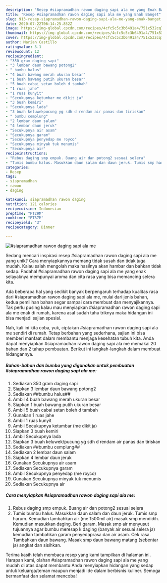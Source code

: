 ```yaml
---
description: "Resep #siapramadhan rawon daging sapi ala me yang Enak Banget"
title: "Resep #siapramadhan rawon daging sapi ala me yang Enak Banget"
slug: 913-resep-siapramadhan-rawon-daging-sapi-ala-me-yang-enak-banget
date: 2020-07-22T06:14:25.852Z
image: https://img-global.cpcdn.com/recipes/4cfc5c5c3b6491a4/751x532cq70/siapramadhan-rawon-daging-sapi-ala-me-foto-resep-utama.jpg
thumbnail: https://img-global.cpcdn.com/recipes/4cfc5c5c3b6491a4/751x532cq70/siapramadhan-rawon-daging-sapi-ala-me-foto-resep-utama.jpg
cover: https://img-global.cpcdn.com/recipes/4cfc5c5c3b6491a4/751x532cq70/siapramadhan-rawon-daging-sapi-ala-me-foto-resep-utama.jpg
author: Marian Castillo
ratingvalue: 3.1
reviewcount: 12
recipeingredient:
- "350 gram daging sapi"
- "3 lembar daun bawang potong2"
- " bumbu halus"
- "4 buah bawang merah ukuran besar"
- "1 buah bawang putih ukuran besar"
- "5 buah cabai setan boleh d tambah"
- "1 ruas jahe"
- "1 ruas kunyit"
- "Secukupnya ketumbar me dikit ja"
- "3 buah kemiri"
- "Secukupnya lada"
- "3 buah keluwekpucung yg sdh d rendam air panas dan tiriskan"
- " bumbu cemplung"
- "2 lembar daun salam"
- "4 lembar daun jeruk"
- "Secukupnya air asam"
- "Secukupnya garam"
- "Secukupnya penyedap me royco"
- "Secukupnya minyak tuk menumis"
- "Secukupnya air"
recipeinstructions:
- "Rebus daging smp empuk. Buang air dan potong2 sesuai selera"
- "Tumis bumbu halus. Masukkan daun salam dan daun jeruk. Tumis smp harum. Kemudian tambahkan air (me 1500mil air) masak smp mendidih. Kemudian masukkan daging. Beri garam. Masak smp air menyusut tujuannya agar bumbu meresap k daging (banyak air sesuai selera ja) kemudian tambahkan garam penyedaprasa dan air asam. Cek rasa. Tambahkan daun bawang. Masak smp daun bawang matang (sebentar ja) angkat dan sisihkan."
categories:
- Resep
tags:
- siapramadhan
- rawon
- daging

katakunci: siapramadhan rawon daging 
nutrition: 121 calories
recipecuisine: Indonesian
preptime: "PT29M"
cooktime: "PT37M"
recipeyield: "3"
recipecategory: Dinner

---
```



![#siapramadhan rawon daging sapi ala me](https://img-global.cpcdn.com/recipes/4cfc5c5c3b6491a4/751x532cq70/siapramadhan-rawon-daging-sapi-ala-me-foto-resep-utama.jpg)

Sedang mencari inspirasi resep #siapramadhan rawon daging sapi ala me yang unik? Cara menyiapkannya memang tidak susah dan tidak juga mudah. Kalau salah mengolah maka hasilnya akan hambar dan bahkan tidak sedap. Padahal #siapramadhan rawon daging sapi ala me yang enak selayaknya mempunyai aroma dan cita rasa yang bisa memancing selera kita.



Ada beberapa hal yang sedikit banyak berpengaruh terhadap kualitas rasa dari #siapramadhan rawon daging sapi ala me, mulai dari jenis bahan, kedua pemilihan bahan segar sampai cara membuat dan menyajikannya. Tak perlu pusing kalau mau menyiapkan #siapramadhan rawon daging sapi ala me enak di rumah, karena asal sudah tahu triknya maka hidangan ini bisa menjadi sajian spesial.


Nah, kali ini kita coba, yuk, ciptakan #siapramadhan rawon daging sapi ala me sendiri di rumah. Tetap berbahan yang sederhana, sajian ini bisa memberi manfaat dalam membantu menjaga kesehatan tubuh kita. Anda dapat menyiapkan #siapramadhan rawon daging sapi ala me memakai 20 bahan dan 2 tahap pembuatan. Berikut ini langkah-langkah dalam membuat hidangannya.

<!--inarticleads1-->

##### Bahan-bahan dan bumbu yang digunakan untuk pembuatan #siapramadhan rawon daging sapi ala me:

1. Sediakan 350 gram daging sapi
1. Siapkan 3 lembar daun bawang potong2
1. Sediakan  ##bumbu halus##
1. Ambil 4 buah bawang merah ukuran besar
1. Siapkan 1 buah bawang putih ukuran besar
1. Ambil 5 buah cabai setan boleh d tambah
1. Gunakan 1 ruas jahe
1. Ambil 1 ruas kunyit
1. Ambil Secukupnya ketumbar (me dikit ja)
1. Siapkan 3 buah kemiri
1. Ambil Secukupnya lada
1. Siapkan 3 buah keluwek/pucung yg sdh d rendam air panas dan tiriskan
1. Sediakan  ##bumbu cemplung##
1. Sediakan 2 lembar daun salam
1. Siapkan 4 lembar daun jeruk
1. Gunakan Secukupnya air asam
1. Sediakan Secukupnya garam
1. Ambil Secukupnya penyedap (me royco)
1. Gunakan Secukupnya minyak tuk menumis
1. Sediakan Secukupnya air




<!--inarticleads2-->

##### Cara menyiapkan #siapramadhan rawon daging sapi ala me:

1. Rebus daging smp empuk. Buang air dan potong2 sesuai selera
1. Tumis bumbu halus. Masukkan daun salam dan daun jeruk. Tumis smp harum. Kemudian tambahkan air (me 1500mil air) masak smp mendidih. Kemudian masukkan daging. Beri garam. Masak smp air menyusut tujuannya agar bumbu meresap k daging (banyak air sesuai selera ja) kemudian tambahkan garam penyedaprasa dan air asam. Cek rasa. Tambahkan daun bawang. Masak smp daun bawang matang (sebentar ja) angkat dan sisihkan.




Terima kasih telah membaca resep yang kami tampilkan di halaman ini. Harapan kami, olahan #siapramadhan rawon daging sapi ala me yang mudah di atas dapat membantu Anda menyiapkan hidangan yang sedap untuk keluarga/teman maupun menjadi ide dalam berbisnis kuliner. Semoga bermanfaat dan selamat mencoba!
